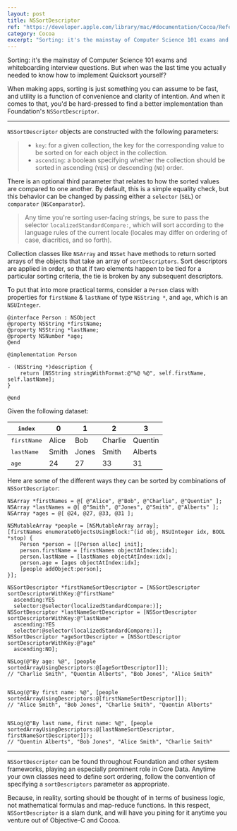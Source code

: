 ```yaml
---
layout: post
title: NSSortDescriptor
ref: "https://developer.apple.com/library/mac/#documentation/Cocoa/Reference/Foundation/Classes/NSSortDescriptor_Class/Reference/Reference.html"
category: Cocoa
excerpt: "Sorting: it's the mainstay of Computer Science 101 exams and whiteboarding interview questions. But when was the last time you actually needed to know how to implement Quicksort yourself?"
---
```


Sorting: it's the mainstay of Computer Science 101 exams and whiteboarding interview questions. But when was the last time you actually needed to know how to implement Quicksort yourself?

When making apps, sorting is just something you can assume to be fast, and utility is a function of convenience and clarity of intention. And when it comes to that, you'd be hard-pressed to find a better implementation than Foundation's `NSSortDescriptor`.

* * *

`NSSortDescriptor` objects are constructed with the following parameters:

> - `key`: for a given collection, the key for the corresponding value to be sorted on for each object in the collection.
> - `ascending`: a boolean specifying whether the collection should be sorted in ascending (`YES`) or descending (`NO`) order.

There is an optional third parameter that relates to how the sorted values are compared to one another. By default, this is a simple equality check, but this behavior can be changed by passing either a `selector` (`SEL`) or `comparator` (`NSComparator`).

> Any time you're sorting user-facing strings, be sure to pass the selector `localizedStandardCompare:`, which will sort according to the language rules of the current locale (locales may differ on ordering of case, diacritics, and so forth).

Collection classes like `NSArray` and `NSSet` have methods to return sorted arrays of the objects that take an array of `sortDescriptors`. Sort descriptors are applied in order, so that if two elements happen to be tied for a particular sorting criteria, the tie is broken by any subsequent descriptors.

To put that into more practical terms, consider a `Person` class with properties for `firstName` & `lastName` of type `NSString *`, and `age`, which is an `NSUInteger`.

~~~{objective-c}
@interface Person : NSObject
@property NSString *firstName;
@property NSString *lastName;
@property NSNumber *age;
@end

@implementation Person

- (NSString *)description {
    return [NSString stringWithFormat:@"%@ %@", self.firstName, self.lastName];
}

@end
~~~

Given the following dataset:

<table>
  <thead>
    <tr>
      <th><tt>index</tt></th>
      <th>0</th>
      <th>1</th>
      <th>2</th>
      <th>3</th>
    </tr>
  </thead>
  <tbody>
    <tr>
      <td><tt>firstName</tt></td>
      <td>Alice</td>
      <td>Bob</td>
      <td>Charlie</td>
      <td>Quentin</td>
    </tr>
    <tr>
      <td><tt>lastName</tt></td>
      <td>Smith</td>
      <td>Jones</td>
      <td>Smith</td>
      <td>Alberts</td>
    </tr>
    <tr>
      <td><tt>age</tt></td>
      <td>24</td>
      <td>27</td>
      <td>33</td>
      <td>31</td>
    </tr>
  </tbody>
</table>

Here are some of the different ways they can be sorted by combinations of `NSSortDescriptor`:

~~~{objective-c}
NSArray *firstNames = @[ @"Alice", @"Bob", @"Charlie", @"Quentin" ];
NSArray *lastNames = @[ @"Smith", @"Jones", @"Smith", @"Alberts" ];
NSArray *ages = @[ @24, @27, @33, @31 ];

NSMutableArray *people = [NSMutableArray array];
[firstNames enumerateObjectsUsingBlock:^(id obj, NSUInteger idx, BOOL *stop) {
    Person *person = [[Person alloc] init];
    person.firstName = [firstNames objectAtIndex:idx];
    person.lastName = [lastNames objectAtIndex:idx];
    person.age = [ages objectAtIndex:idx];
    [people addObject:person];
}];

NSSortDescriptor *firstNameSortDescriptor = [NSSortDescriptor sortDescriptorWithKey:@"firstName"
  ascending:YES
  selector:@selector(localizedStandardCompare:)];
NSSortDescriptor *lastNameSortDescriptor = [NSSortDescriptor sortDescriptorWithKey:@"lastName"
  ascending:YES
  selector:@selector(localizedStandardCompare:)];
NSSortDescriptor *ageSortDescriptor = [NSSortDescriptor sortDescriptorWithKey:@"age"
  ascending:NO];

NSLog(@"By age: %@", [people sortedArrayUsingDescriptors:@[ageSortDescriptor]]);
// "Charlie Smith", "Quentin Alberts", "Bob Jones", "Alice Smith"


NSLog(@"By first name: %@", [people sortedArrayUsingDescriptors:@[firstNameSortDescriptor]]);
// "Alice Smith", "Bob Jones", "Charlie Smith", "Quentin Alberts"


NSLog(@"By last name, first name: %@", [people sortedArrayUsingDescriptors:@[lastNameSortDescriptor, firstNameSortDescriptor]]);
// "Quentin Alberts", "Bob Jones", "Alice Smith", "Charlie Smith"
~~~

* * *

`NSSortDescriptor` can be found throughout Foundation and other system frameworks, playing an especially prominent role in Core Data. Anytime your own classes need to define sort ordering, follow the convention of specifying a `sortDescriptors` parameter as appropriate.

Because, in reality, sorting should be thought of in terms of business logic, not mathematical formulas and map-reduce functions. In this respect, `NSSortDescriptor` is a slam dunk, and will have you pining for it anytime you venture out of Objective-C and Cocoa.
